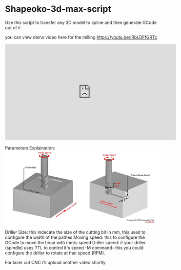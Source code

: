 # Shapeoko-3d-max-script
Use this script to transfer any 3D model to spline and then generate GCode out of it.

you can view demo video here for the milling
https://youtu.be/iRbLDFfGRTc
<iframe width="560" height="315" src="https://www.youtube.com/embed/iRbLDFfGRTc" frameborder="0" allowfullscreen></iframe>

Parameters Explaination:
<img src="https://raw.githubusercontent.com/HMI1973/Shapeoko-3d-max-script/master/Script%20Parameters.jpg">

Driller Size: this indecate the size of the cutting bit in mm, this used to configure the width of the pathes
Moving speed: this to configure the GCode to move the head with mm/s speed
Driller speed: if your driller (spindle) uses TTL to control it's speed -M command- this you could configure the driller to rotate at that speed (RPM).

For laser cut CNC i'll upload another video shortly
